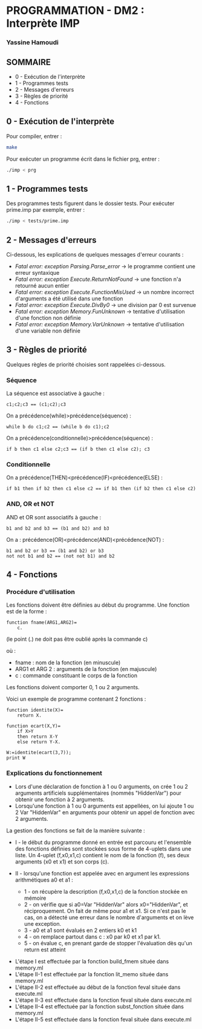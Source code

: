 PROGRAMMATION - DM2 : Interprète IMP
====================================

### Yassine Hamoudi

## SOMMAIRE

 * 0 - Exécution de l'interprète
 * 1 - Programmes tests
 * 2 - Messages d'erreurs
 * 3 - Règles de priorité
 * 4 - Fonctions


0 - Exécution de l'interprète
-----------------------------------------------------

Pour compiler, entrer :
```bash
make
```

Pour exécuter un programme écrit dans le fichier prg, entrer : 
```bash
./imp < prg
```


1 - Programmes tests
-----------------------------------------------------

Des programmes tests figurent dans le dossier tests. Pour exécuter prime.imp par exemple, entrer : 
```bash
./imp < tests/prime.imp
```


2 - Messages d'erreurs
-----------------------------------------------------

Ci-dessous, les explications de quelques messages d'erreur courants : 

 - _Fatal error: exception Parsing.Parse_error_     -> le programme contient une erreur syntaxique
 - _Fatal error: exception Execute.ReturnNotFound_  -> une fonction n'a retourné aucun entier
 - _Fatal error: exception Execute.FunctionMisUsed_ -> un nombre incorrect d'arguments a été utilisé dans une fonction
 - _Fatal error: exception Execute.DivBy0_          -> une division par 0 est survenue
 - _Fatal error: exception Memory.FunUnknown_       -> tentative d'utilisation d'une fonction non définie
 - _Fatal error: exception Memory.VarUnknown_       -> tentative d'utilisation d'une variable non définie


3 - Règles de priorité
-----------------------------------------------------

Quelques règles de priorité choisies sont rappelées ci-dessous.

### Séquence

La séquence est associative à gauche : 
```
c1;c2;c3 == (c1;c2);c3
```

On a précédence(while)>précédence(séquence) : 
```
while b do c1;c2 == (while b do c1);c2
```

On a précédence(conditionnelle)>précédence(séquence) : 
```
if b then c1 else c2;c3 == (if b then c1 else c2); c3
```

### Conditionnelle

On a précédence(THEN)<précédence(IF)<précédence(ELSE) : 
```
if b1 then if b2 then c1 else c2 == if b1 then (if b2 then c1 else c2)
```

### AND, OR et NOT

AND et OR sont associatifs à gauche : 
```
b1 and b2 and b3 == (b1 and b2) and b3
```

On a : précédence(OR)<précédence(AND)<précédence(NOT) : 
```
b1 and b2 or b3 == (b1 and b2) or b3
not not b1 and b2 == (not not b1) and b2
```


4 - Fonctions
-----------------------------------------------------

### Procédure d'utilisation

Les fonctions doivent être définies au début du programme.
Une fonction est de la forme : 
```
function fname(ARG1,ARG2)=
    c.
```

(le point (.) ne doit pas être oublié après la commande c)

où :
 - fname : nom de la fonction (en minuscule)
 - ARG1 et ARG 2 : arguments de la fonction (en majuscule)
 - c : commande constituant le corps de la fonction

Les fonctions doivent comporter 0, 1 ou 2 arguments.

Voici un exemple de programme contenant 2 fonctions : 
```
function identite(X)=
    return X.

function ecart(X,Y)=
    if X>Y
    then return X-Y
    else return Y-X.

W:=identite(ecart(3,7));
print W
```

### Explications du fonctionnement

- Lors d'une déclaration de fonction à 1 ou 0 arguments, on crée 1 ou 2 arguments artificiels supplémentaires (nommés "HiddenVar") pour obtenir une fonction à 2 arguments.
- Lorsqu'une fonction à 1 ou 0 arguments est appellées, on lui ajoute 1 ou 2 Var "HiddenVar" en arguments pour obtenir un appel de fonction avec 2 arguments.

La gestion des fonctions se fait de la manière suivante : 

  * I - le début du programme donné en entrée est parcouru et l'ensemble des fonctions définies sont stockées sous forme de 4-uplets dans une liste. Un 4-uplet (f,x0,x1,c) contient le nom de la fonction (f), ses deux arguments (x0 et x1) et son corps (c).

  * II - lorsqu'une fonction est appelée avec en argument les expressions arithmétiques a0 et a1 :
    - 1 - on récupère la description (f,x0,x1,c) de la fonction stockée en mémoire
    - 2 - on vérifie que si a0=Var "HiddenVar" alors x0="HiddenVar", et réciproquement. On fait de même pour a1 et x1. Si ce n'est pas le cas, on a détecté une erreur dans le nombre d'arguments et on lève une exception.
    - 3 - a0 et a1 sont évalués en 2 entiers k0 et k1
    - 4 - on remplace partout dans c : x0 par k0 et x1 par k1.
    - 5 - on évalue c, en prenant garde de stopper l'évaluation dès qu'un return est atteint

- L'étape I est effectuée par la fonction build_fmem située dans memory.ml
- L'étape II-1 est effectuée par la fonction lit_memo située dans memory.ml
- L'étape II-2 est effectuée au début de la fonction feval située dans execute.ml
- L'étape II-3 est effectuée dans la fonction feval située dans execute.ml
- L'étape II-4 est effectuée par la fonction subst_fonction située dans memory.ml
- L'étape II-5 est effectuée dans la fonction feval située dans execute.ml

